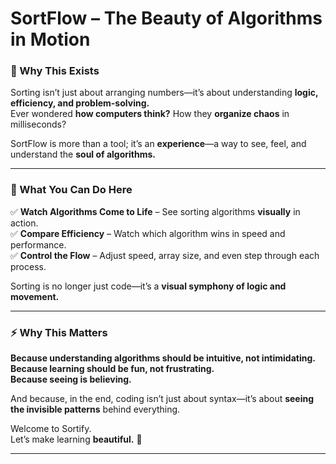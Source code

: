 # **SortFlow – The Beauty of Algorithms in Motion**  

### **📌 Why This Exists**  
Sorting isn’t just about arranging numbers—it’s about understanding **logic, efficiency, and problem-solving.**  
Ever wondered **how computers think?** How they **organize chaos** in milliseconds?  

SortFlow is more than a tool; it’s an **experience**—a way to see, feel, and understand the **soul of algorithms.**  

---

### **🚀 What You Can Do Here**  
✅ **Watch Algorithms Come to Life** – See sorting algorithms **visually** in action.  
✅ **Compare Efficiency** – Watch which algorithm wins in speed and performance.  
✅ **Control the Flow** – Adjust speed, array size, and even step through each process.  

Sorting is no longer just code—it’s a **visual symphony of logic and movement.**  

---

### **⚡️ Why This Matters**  
**Because understanding algorithms should be intuitive, not intimidating.**  
**Because learning should be fun, not frustrating.**  
**Because seeing is believing.**  

And because, in the end, coding isn’t just about syntax—it’s about **seeing the invisible patterns** behind everything.  

Welcome to Sortify.  
Let’s make learning **beautiful.** 💙  

---
